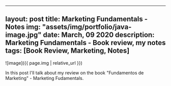 
---
layout: post
title: Marketing Fundamentals - Notes
img: "assets/img/portfolio/java-image.jpg"
date: March, 09 2020
description: Marketing Fundamentals - Book review, my notes
tags: [Book Review, Marketing, Notes]
---

![image]({{ page.img | relative_url }})

In this post I'll talk about my review on the book "Fundamentos de Marketing" - Marketing Fudamentals.


